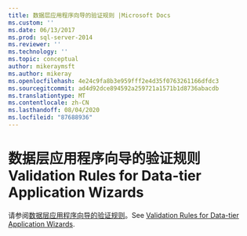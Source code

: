 ```yaml
---
title: 数据层应用程序向导的验证规则 |Microsoft Docs
ms.custom: ''
ms.date: 06/13/2017
ms.prod: sql-server-2014
ms.reviewer: ''
ms.technology: ''
ms.topic: conceptual
author: mikeraymsft
ms.author: mikeray
ms.openlocfilehash: 4e24c9fa8b3e959fff2e4d35f0763261166dfdc3
ms.sourcegitcommit: ad4d92dce894592a259721a1571b1d8736abacdb
ms.translationtype: MT
ms.contentlocale: zh-CN
ms.lasthandoff: 08/04/2020
ms.locfileid: "87688936"
---
```

# <a name="validation-rules-for-data-tier-application-wizards"></a><span data-ttu-id="6de50-102">数据层应用程序向导的验证规则</span><span class="sxs-lookup"><span data-stu-id="6de50-102">Validation Rules for Data-tier Application Wizards</span></span>
<span data-ttu-id="6de50-103">请参阅[数据层应用程序向导的验证规则](../../database-engine/validation-rules-for-data-tier-application-wizards.md)。</span><span class="sxs-lookup"><span data-stu-id="6de50-103">See [Validation Rules for Data-tier Application Wizards](../../database-engine/validation-rules-for-data-tier-application-wizards.md).</span></span>
